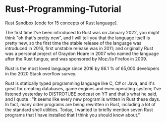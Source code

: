 # Rust-Programming-Tutorial

Rust Sandbox [code for 15 concepts of Rust language].

The first time I've been introduced to Rust was on January 2022, you might think "oh that's pretty new", and I will tell you that the language itself is pretty new, so the first time the stable release of the language was introduced in 2016, first unstable release was in 2011; and originally Rust was a personal project of Graydon Hoare in 2007 who named the language after the Rust fungus; and was sponsored by Moz://a Firefox in 2009.

Rust is the most loved language since 2016 by 86.1 % of 65,000 developers in the 2020 Stack overflow survey.

Rust is statically typed programming language like C, C# or Java, and it's great for creating databases, game engines and even operating system; I've listened yesterday to DISTROTUBE podcast on YT and that's what he said, and I quote :
"It seems like every new program is written in Rust these days. In fact, many older programs are being rewritten in Rust, including a lot of the standard shell utilities. Today, I wanted to briefly mention seven Rust programs that I have installed that I think you should know about."
